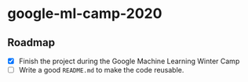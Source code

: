 # google-ml-camp-2020

## Roadmap
- [x] Finish the project during the Google Machine Learning Winter Camp
- [ ] Write a good `README.md` to make the code reusable.
